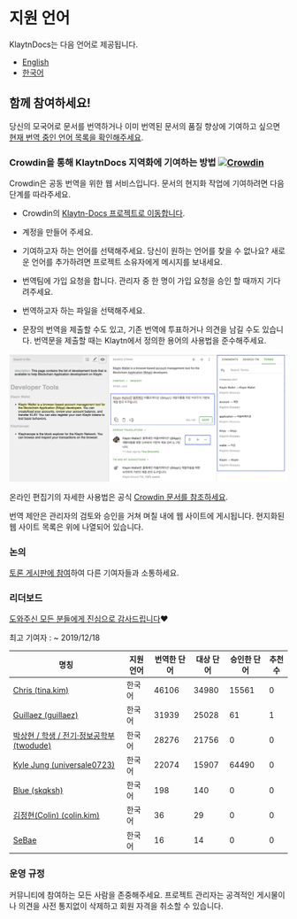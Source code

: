 # 지원 언어 <a id="languages"></a>

KlaytnDocs는 다음 언어로 제공됩니다.

- [English](https://docs.klaytn.com)
- [한국어](https://ko.docs.klaytn.com)


## 함께 참여하세요! <a id="get-involved"></a>

당신의 모국어로 문서를 번역하거나 이미 번역된 문서의 품질 향상에 기여하고 싶으면 [현재 번역 중인 언어 목록을 확인해주세요](https://crowdin.com/project/klaytn-docs).

### Crowdin을 통해 KlaytnDocs 지역화에 기여하는 방법 [![Crowdin](https://badges.crowdin.net/klaytn-docs/localized.svg)](https://crowdin.com/project/klaytn-docs) <a id="how-to-contribute-klaytndocs-localization-via-crowdin-crowdin-https-badges-crowd"></a>

Crowdin은 공동 번역을 위한 웹 서비스입니다. 문서의 현지화 작업에 기여하려면 다음 단계를 따라주세요.

- Crowdin의 [ Klaytn-Docs 프로젝트로 이동합니다](https://crowdin.com/project/klaytn-docs).

- 계정을 만들어 주세요.

- 기여하고자 하는 언어를 선택해주세요. 당신이 원하는 언어를 찾을 수 없나요? 새로운 언어를 추가하려면 프로젝트 소유자에게 메시지를 보내세요.

- 번역팀에 가입 요청을 합니다. 관리자 중 한 명이 가입 요청을 승인 할 때까지 기다려주세요.

- 번역하고자 하는 파일을 선택해주세요.

- 문장의 번역을 제출할 수도 있고, 기존 번역에 투표하거나 의견을 남길 수도 있습니다. 번역문을 제출할 때는 Klaytn에서 정의한 용어의 사용법을 준수해주세요.

![](languages/images/crowdin-editor.png)


온라인 편집기의 자세한 사용법은 공식 [Crowdin 문서를 참조하세요](https://support.crowdin.com/online-editor/).


번역 제안은 관리자의 검토와 승인을 거쳐 며칠 내에 웹 사이트에 게시됩니다. 현지화된 웹 사이트 목록은 위에 나열되어 있습니다.

### 논의  <a id="discussion"></a>
[토론 게시판에 참여](https://crowdin.com/project/klaytn-docs/discussions)하여 다른 기여자들과 소통하세요.

### 리더보드 <a id="leaderboard"></a>

[도와주신 모든 분들에게 진심으로 감사드립니다](https://crowdin.com/project/klaytn-docs/reports)❤️

최고 기여자 : ~ 2019/12/18

| 명칭                                                                       | 지원 언어 | 번역한 단어 | 대상 단어 | 승인한 단어 | 추천수 |
| ------------------------------------------------------------------------ | ----- | ------ | ----- | ------ | --- |
| [Chris (tina.kim)](https://crowdin.com/profile/tina.kim)                 | 한국어   | 46106  | 34980 | 15561  | 0   |
| [Guillaez (guillaez)](https://crowdin.com/profile/guillaez)              | 한국어   | 31939  | 25028 | 61     | 1   |
| [박상현 / 학생 / 전기·정보공학부 (twodude)](https://crowdin.com/profile/twodude)     | 한국어   | 28276  | 21756 | 0      | 0   |
| [Kyle Jung (universale0723)](https://crowdin.com/profile/universale0723) | 한국어   | 22074  | 15907 | 64490  | 0   |
| [Blue (skqksh)](https://crowdin.com/profile/skqksh)                      | 한국어   | 198    | 140   | 0      | 0   |
| [김정현(Colin) (colin.kim)](https://crowdin.com/profile/colin.kim)          | 한국어   | 36     | 29    | 0      | 0   |
| [SeBae](https://crowdin.com/profile/Sebae)                               | 한국어   | 16     | 14    | 0      | 0   |


### 운영 규정 <a id="code-of-conduct"></a>

커뮤니티에 참여하는 모든 사람을 존중해주세요. 프로젝트 관리자는 공격적인 게시물이나 의견을 사전 통지없이 삭제하고 회원 자격을 취소할 수 있습니다.  

 
